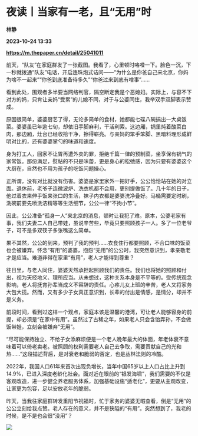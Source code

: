 # 夜读丨当家有一老，且“无用”时
**林静**

**2023-10-24 13:33**

**https://m.thepaper.cn/detail/25041011**

前天，“队友”在家庭群发了一张截图。我看了，心里顿时咯噔一下。脸色一沉，下一秒就拨通“队友”电话，开启连珠炮式诘问——“为什么是你爸自己来北京，你妈为啥不一起来”“你爸到底准备待多久”“你爸过来到底有啥事”……

看到此处，围观者多半要当网络判官，隔空断定我是个恶媳妇。实际上，与容不下对方的妈，只肯让亲妈“受累”的儿媳不同，对于与公婆同住，我举双手双脚表示赞成。

原因很简单，婆婆厨艺了得，无论多简单的食材，她都能七碟八碗搞出一大桌饭菜。婆婆虽已年逾七旬，却依旧手脚麻利，干活利索。这边厢，锅里炖着酸菜白肉，那边厢，灶台已经收拾干净，擦得崭亮。与亲妈的笨手笨脚、黑暗料理形成鲜明对比的，还有婆婆掌勺的味道和速度。

身为打工人，回家不让胃再遭外卖的罪，拒绝千篇一律的预制菜，坐享保有锅气的家常饭。那份满足，熨帖的不只是味蕾，更是身心的松弛感，因为只要有婆婆这个大厨在，自然也不用为孩子的吃饭问题操心。

正所谓，没有对比就没有伤害。婆婆是家里家外一把好手，公公恰恰站在她的对立面。退休前，老爷子连微波炉、洗衣机都不会用，更别提做饭了。几十年的日子，他过着衣来伸手饭来张口的生活，袜子内衣都是婆婆洗净叠好。马桶需要定时刷，洗碗前要先喷洗洁精等等生活细节，公公一律“不拘小节”。

因此，公公准备“孤身一人”来北京的消息，顿时让我犯了难。原本，公婆老家有事，我们夫妻二人自己带娃，虽说辛苦些，毕竟只要照顾孩子一人。多了一位老爷子，可不是多双筷子多张嘴这么简单。

果不其然，公公的到来，预判了我的预判……衣食住行都要照顾，不合口味的饭菜也会被嫌弃。怀念“有用”的婆婆，抱怨“无用”的公公时，我突然意识到，孝亲敬老才是应当。难道非得在家里“有用”，老人才能得到尊重？

往日里，与老人同住，婆婆天然承担起照顾我们的责任。我们也将她的照顾和付出，视为天经地义、理所应当。从未想过，这种关系本身是不平等的。受传统观念影响，老人将抚育孙辈当成义不容辞的责任。心疼儿女上班的辛苦，老人又将家务大包大揽。然而，又有多少子女真正意识到，长辈的付出是情感，是情分，却并不是义务。

前段时间，看到过这样一个观点，家庭本该是温馨的港湾，可让老人能够容身的前提，却必须是“在家中有用”。虽然过了古稀之年，如果老人只会含饴弄孙，不会做饭带娃，立刻会被嫌弃“无用”。

“尽可能保持独立、不给子女添麻烦便是一个老人晚年最大的体面，年老体衰不意味着可以倚老卖老。被照顾的权利需要老人自己去争取，需要贡献自己的光和热……”这段描述背后，是对衰老和脆弱的否定，也是丛林法则的冷酷。

2022年，我国人口61年来首次出现负增长，当年中国65岁以上人口占比上升到14.9%，已进入深度老龄化社会。面对近在眼前的“银发海啸”，我们需要的不仅是客观改造，进一步健全养老服务体系，加强基础设施“适老化”，更要从主观改变，让家更为包容，足以安放老年的脆弱。

昨天，当我往家庭群转发重阳节祝福时，忙于家务的婆婆无暇查看，倒是“无用”的公公立刻给我点赞。老人存在的意义，并不是狭隘的“有用”。突然想到了，我老的时候，是不是也会很“没用”？

![](https://imagecloud.thepaper.cn/thepaper/image/275/406/993.jpg)